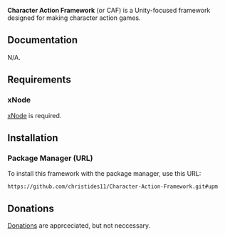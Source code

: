 **Character Action Framework** (or CAF) is a Unity-focused framework designed for making character action games. 

## Documentation
N/A.

## Requirements
### xNode
[xNode](https://github.com/Siccity/xNode) is required.

## Installation
### Package Manager (URL)
To install this framework with the package manager, use this URL:
```
https://github.com/christides11/Character-Action-Framework.git#upm
```

## Donations
[Donations](https://paypal.me/ChrisTides11?locale.x=en_US) are apprceciated, but not neccessary.
